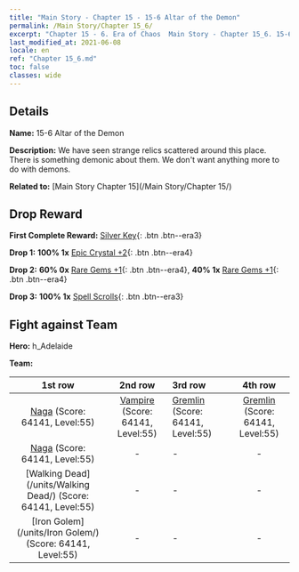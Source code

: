 ```yaml
---
title: "Main Story - Chapter 15 - 15-6 Altar of the Demon"
permalink: /Main Story/Chapter 15_6/
excerpt: "Chapter 15 - 6. Era of Chaos  Main Story - Chapter 15_6. 15-6 Altar of the Demon"
last_modified_at: 2021-06-08
locale: en
ref: "Chapter 15_6.md"
toc: false
classes: wide
---
```


## Details

 **Name:** 15-6 Altar of the Demon

 **Description:** We have seen strange relics scattered around this place. There is something demonic about them. We don't want anything more to do with demons.

 **Related to:** [Main Story Chapter 15](/Main Story/Chapter 15/)

## Drop Reward

 **First Complete Reward:** [Silver Key](/Items/con_693/){: .btn .btn--era3}

 **Drop 1:** **100% 1x** [Epic Crystal +2](/Items/mat_52/){: .btn .btn--era4}

 **Drop 2:** **60% 0x** [Rare Gems +1](/Items/mat_44/){: .btn .btn--era4}, **40% 1x** [Rare Gems +1](/Items/mat_44/){: .btn .btn--era4}

 **Drop 3:** **100% 1x** [Spell Scrolls](/Items/con_694/){: .btn .btn--era3}


## Fight against Team
 **Hero:** h_Adelaide

 **Team:**


  | 1st row | 2nd row | 3rd row | 4th row |
  |:----:|:----:|:----|:----:|
  | [Naga](/units/Naga/) (Score: 64141, Level:55)  | [Vampire](/units/Vampire/) (Score: 64141, Level:55)  | [Gremlin](/units/Gremlin/) (Score: 64141, Level:55)  | [Gremlin](/units/Gremlin/) (Score: 64141, Level:55)  |
  | [Naga](/units/Naga/) (Score: 64141, Level:55)  | - | - | - |
  | [Walking Dead](/units/Walking Dead/) (Score: 64141, Level:55)  | - | - | - |
  | [Iron Golem](/units/Iron Golem/) (Score: 64141, Level:55)  | - | - | - |


